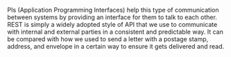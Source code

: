  PIs (Application Programming Interfaces) help this type of communication between systems by providing an interface for them to talk to each other. REST is simply a widely adopted style of API that we use to communicate with internal and external parties in a consistent and predictable way. It can be compared with how we used to send a letter with a postage stamp, address, and envelope in a certain way to ensure it gets delivered and read.
